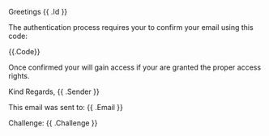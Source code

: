 Greetings {{ .Id }}

The authentication process requires your to confirm your email using this code:

{{.Code}}

Once confirmed your will gain access if your are granted the proper access rights.

Kind Regards,
{{ .Sender }}

This email was sent to: {{ .Email }}

Challenge: {{ .Challenge }}